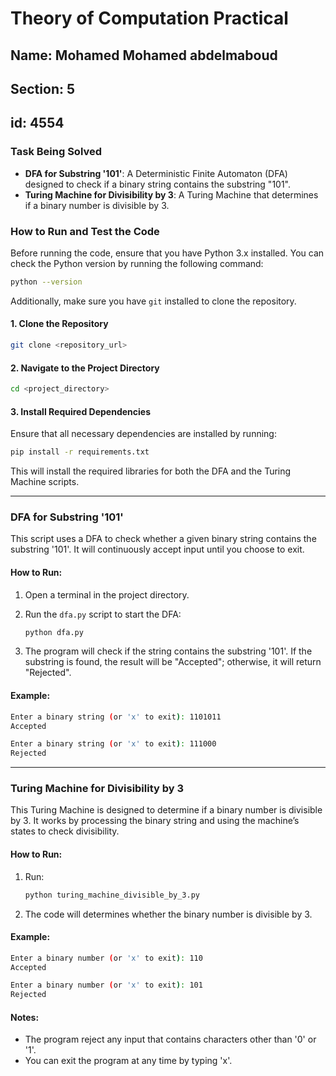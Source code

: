 # Theory of Computation Practical
## Name: Mohamed Mohamed abdelmaboud
## Section: 5
## id: 4554

### Task Being Solved

* **DFA for Substring '101'**: A Deterministic Finite Automaton (DFA) designed to check if a binary string contains the substring "101".
* **Turing Machine for Divisibility by 3**: A Turing Machine that determines if a binary number is divisible by 3.

### How to Run and Test the Code
Before running the code, ensure that you have Python 3.x installed. You can check the Python version by running the following command:

```bash
python --version
```
Additionally, make sure you have `git` installed to clone the repository.

#### 1. Clone the Repository

```bash
git clone <repository_url>
```

#### 2. Navigate to the Project Directory

```bash
cd <project_directory>
```

#### 3. Install Required Dependencies

Ensure that all necessary dependencies are installed by running:

```bash
pip install -r requirements.txt
```

This will install the required libraries for both the DFA and the Turing Machine scripts.

---

### DFA for Substring '101'

This script uses a DFA to check whether a given binary string contains the substring '101'. It will continuously accept input until you choose to exit.

#### How to Run:

1. Open a terminal in the project directory.

2. Run the `dfa.py` script to start the DFA:

   ```bash
   python dfa.py
   ```

3. The program will check if the string contains the substring '101'. If the substring is found, the result will be "Accepted"; otherwise, it will return "Rejected".

#### Example:

```bash
Enter a binary string (or 'x' to exit): 1101011
Accepted

Enter a binary string (or 'x' to exit): 111000
Rejected
```
---

### Turing Machine for Divisibility by 3

This Turing Machine is designed to determine if a binary number is divisible by 3. It works by processing the binary string and using the machine’s states to check divisibility.

#### How to Run:

1. Run:
   ```bash
   python turing_machine_divisible_by_3.py
   ```

2. The code will determines whether the binary number is divisible by 3.

#### Example:

```bash
Enter a binary number (or 'x' to exit): 110
Accepted

Enter a binary number (or 'x' to exit): 101
Rejected
```

#### Notes:

* The program reject any input that contains characters other than '0' or '1'.
* You can exit the program at any time by typing 'x'.
